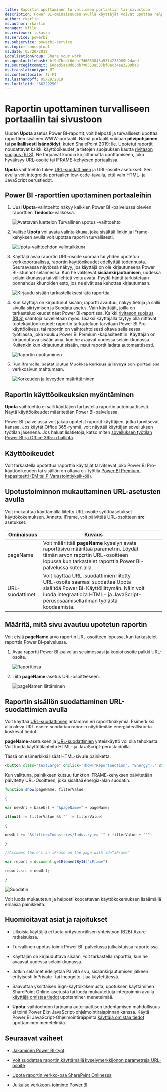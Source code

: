 ```yaml
---
title: Raportin upottaminen turvalliseen portaaliin tai sivustoon
description: Power BI-ominaisuuden avulla käyttäjät voivat upottaa helposti ja turvallisesti upottaa raporttien sisäinen WWW-portaalit.
author: rkarlin
ms.author: rkarlin
manager: kfile
ms.reviewer: lukaszp
ms.service: powerbi
ms.subservice: powerbi-service
ms.topic: conceptual
ms.date: 05/20/2019
LocalizationGroup: Share your work
ms.openlocfilehash: bf9d7bcdf6ddaf7d0063843a5314233989b2dadd
ms.sourcegitcommit: 60dad5aa0d85db790553e537bf8ac34ee3289ba3
ms.translationtype: MT
ms.contentlocale: fi-FI
ms.lasthandoff: 05/29/2019
ms.locfileid: "66222250"
---
```

# <a name="embed-a-report-in-a-secure-portal-or-website"></a>Raportin upottaminen turvalliseen portaaliin tai sivustoon

Uuden **Upota** asetus Power BI-raportit, voit helposti ja turvallisesti upottaa raporttien sisäinen WWW-portaalit. Nämä portaalit voidaan **pilvipohjainen** tai **paikallisesti Isännöidyt**, kuten SharePoint 2019: lle. Upotetut raportit noudattavat kaikki käyttöoikeudet ja tietojen suojauksen kautta [rivitason suojaus (RLS)](service-admin-rls.md). Ne tarjoavat koodia kirjoittamatta upottamiseen, joka hyväksyy URL-osoite tai IFRAME-kehyksen portaalissa. 

**Upota** vaihtoehto tukee [URL-suodattimien](service-url-filters.md) ja URL-osoite asetukset. Sen avulla voit integroida portaalien low-code-tavalla, että vain HTML- ja JavaScript perustiedot.

## <a name="how-to-embed-power-bi-reports-into-portals"></a>Power BI -raporttien **upottaminen** portaaleihin

1. Uusi **Upota**-vaihtoehto näkyy kaikkien Power BI -palvelussa olevien raporttien **Tiedosto**-valikossa.

    ![Avattavan luettelon Turvallinen upotus -vaihtoehto](media/service-embed-secure/secure-embed-drop-down-menu.png)

2. Valitse **Upota** voi avata valintaikkuna, joka sisältää linkin ja iFrame-kehyksen avulla voit upottaa raportin turvallisesti.

    ![Upota-vaihtoehdon valintaikkuna](media/service-embed-secure/secure-embed-code-dialog.png)

3. Käyttäjä avaa raportin URL-osoite suoraan tai yhden upotetun verkkoportaalissa, raportin käyttöoikeudet edellyttää todennusta. Seuraavassa näytössä näkyy, jos käyttäjä on ole kirjautuneena Power BI-istunnot selaimessa. Kun he valitsevat **sisäänkirjautumisen**, uudessa selainikkunassa tai välilehteä voitu avata. Pyydä häntä tarkistetaan ponnahdusikkunoiden esto, jos ne eivät saa kehottaa kirjautumaan.

    ![Kirjaudu sisään tarkastellaksesi tätä raporttia](media/service-embed-secure/secure-embed-sign-in.png)

4. Kun käyttäjä on kirjautunut sisään, raportti avautuu, näkyy tietoja ja sallii sivulla siirtymisen ja Suodata asetus. Vain käyttäjät, joilla on tarkasteluoikeudet näet Power BI-raportissa. Kaikki [rivitason suojaus (RLS)](service-admin-rls.md) sääntöjä sovelletaan myös. Lisäksi käyttäjällä täytyy olla riittävät tuotekäyttöoikeudet: raportin tarkasteluun tarvitaan Power BI Pro -käyttöoikeus, tai raportin on vaihtoehtoisesti oltava sellaisessa työtilassa, joka kuuluu Power BI Premium -kapasiteettiin. Käyttäjän on kirjauduttava sisään aina, kun he avaavat uudessa selainikkunassa. Kuitenkin kun kirjautunut sisään, muut raportit ladata automaattisesti.

    ![Raportin upottaminen](media/service-embed-secure/secure-embed-report.png)

5. Kun iframella, saatat joutua Muokkaa **korkeus** ja **leveys** sen-portaalissa verkkosivun mahtumaan.

    ![Korkeuden ja leveyden määrittäminen](media/service-embed-secure/secure-embed-size.png)

## <a name="granting-report-access"></a>Raportin käyttöoikeuksien myöntäminen

**Upota** vaihtoehto ei salli käyttäjien tarkastella raportin automaattisesti. Näytä käyttöoikeudet määritetään Power BI-palvelussa.

Power BI-palvelussa voit jakaa upotetut raportit käyttäjien, jotka tarvitsevat kanssa. Jos käytät Office 365-ryhmä, voit näyttää käyttäjän sovelluksen työtilan jäsenenä. Jos haluat lisätietoja, katso miten [sovelluksen työtilan Power BI-ja Office 365: n hallinta](service-manage-app-workspace-in-power-bi-and-office-365.md).

## <a name="licensing"></a>Käyttöoikeudet

Voit tarkastella upotettua raporttia käyttäjät tarvitsevat joko Power BI Pro-käyttöoikeuden tai sisällön on oltava on-työtila [Power BI Premium-kapasiteetti (EM tai P-Varastointiyksikköä)](service-admin-premium-purchase.md).

## <a name="customize-your-embed-experience-using-url-settings"></a>Upotustoiminnon mukauttaminen URL-asetusten avulla

Voit mukauttaa käyttämällä liitetty URL-osoite syöttöasetukset käyttökokemuksen. Annettu iFrame, voit päivittää URL-osoitteen **src** asetukset.

| Ominaisuus  | Kuvaus  |  |  |  |
|--------------|-----------------------------------------------------------------------------------------------------------------------------------------------------------------------------------------------------------------------|---|---|---|
| pageName  | Voit määrittää **pageName** kyselyn avata raporttisivu määrittää parametrin. Löydät tämän arvon raportin URL-osoitteen lopussa kun tarkastelet raporttia Power BI-palvelussa kuten alla. |  |  |  |
| URL-suodattimet  | Voit käyttää [URL-suodattimien](service-url-filters.md) liitetty URL-osoite saamasi suodattaa Upota sisältöä Power BI-Käyttöliittymän. Näin voit luoda integraatioita HTML- ja JavaScript-perusosaamisella ilman työlästä koodaamista.  |  |  |  |

## <a name="set-which-page-opens-for-an-embedded-report"></a>Määritä, mitä sivu avautuu upotetun raportin 

Voit etsiä **pageName** arvo raportin URL-osoitteen lopussa, kun tarkastelet raporttia Power BI-palvelussa.

1. Avaa raportti Power BI-palvelun selaimessasi ja kopioi osoite palkki URL-osoite.

    ![Raporttiosa](media/service-embed-secure/secure-embed-report-section.png)

2. Liitä **pageName**-asetus URL-osoitteeseen.

    ![pageNamen liittäminen](media/service-embed-secure/secure-embed-append-page-name.png)

## <a name="filter-report-content-using-url-filters"></a>Raportin sisällön suodattaminen URL-suodattimien avulla 

Voit käyttää [URL-suodattimien](service-url-filters.md) antamaan eri raporttinäkymiä. Esimerkiksi alla oleva URL-osoite suodattaa raportin näyttämään energiateollisuutta koskevat tiedot.

**pageName**-asetuksen ja [URL-suodattimien](service-url-filters.md) yhteiskäyttö voi olla tehokasta. Voit luoda käyttötilanteita HTML- ja JavaScript-perustaidoilla.

Tässä on esimerkiksi lisäät HTML-sivulle painiketta:

```html
<button class="textLarge" onclick='show("ReportSection", "Energy");' style="display: inline-block;">Show Energy</button>
```

Kun valittuna, painikkeen kutsuu funktion IFRAME-kehyksen päivitetään päivitetty URL-Osoitteen, joka sisältää energia-alan suodatin.

```javascript
function show(pageName, filterValue)

{

var newUrl = baseUrl + "&pageName=" + pageName;

if(null != filterValue && "" != filterValue)

{

newUrl += "&$filter=Industries/Industry eq '" + filterValue + "'";

}

//Assumes there’s an iFrame on the page with id=”iFrame”

var report = document.getElementById("iFrame")

report.src = newUrl;

}
```

![Suodatin](media/service-embed-secure/secure-embed-filter.png)

Voit luoda mukautetun ja helposti koodattavan käyttökokemuksen lisäämällä erilaisia painikkeita. 

## <a name="considerations-and-limitations"></a>Huomioitavat asiat ja rajoitukset

* Ulkoisia käyttäjiä ei tueta yritystenvälisen yhteistyön (B2B) Azure-ratkaisuissa.

* Turvallinen upotus toimii Power BI -palvelussa julkaistuissa raporteissa.

* Käyttäjän on kirjauduttava sisään, voit tarkastella raporttia, kun he avaavat uudessa selainikkunassa.

* Jotkin selaimet edellyttää Päivitä sivu, sisäänkirjautumisen jälkeen erityisesti InPrivate- tai Incognito-tilaa käytettäessä.

* Saavuttaa yksittäisen Sign-käyttökokemusta, upotuksen käyttäminen SharePoint Online-asetusta tai luoda mukautettuja integroinnin avulla [käyttäjä omistaa tiedot](developer/embed-sample-for-your-organization.md) upottaminen menetelmää. 

* **Upota**-vaihtoehdon tarjoama automaattisen todentamisen mahdollisuus ei toimi Power BI:n JavaScript-ohjelmointirajapinnan kanssa. Käytä Power BI JavaScript-Ohjelmointirajapinta [käyttäjä omistaa tiedot](developer/embed-sample-for-your-organization.md) upottaminen menetelmää. 

## <a name="next-steps"></a>Seuraavat vaiheet

* [Jakaminen Power BI-työt](service-how-to-collaborate-distribute-dashboards-reports.md)

* [Voit suodattaa raportin käyttämällä kyselymerkkijonon parametreja URL-osoite](service-url-filters.md)

* [Upota raportin verkko-osa SharePoint Onlinessa](service-embed-report-spo.md)

* [Julkaise verkkoon-toiminto Power BI](service-publish-to-web.md)
